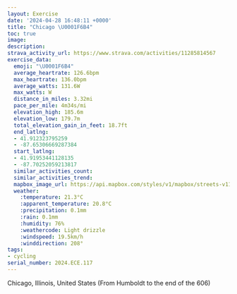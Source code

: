 ```yaml
---
layout: Exercise
date: '2024-04-28 16:48:11 +0000'
title: "Chicago \U0001F6B4"
toc: true
image:
description:
strava_activity_url: https://www.strava.com/activities/11285814567
exercise_data:
  emoji: "\U0001F6B4"
  average_heartrate: 126.6bpm
  max_heartrate: 136.0bpm
  average_watts: 131.6W
  max_watts: W
  distance_in_miles: 3.32mi
  pace_per_mile: 4m34s/mi
  elevation_high: 185.6m
  elevation_low: 179.7m
  total_elevation_gain_in_feet: 18.7ft
  end_latlng:
  - 41.912323795259
  - -87.65306669287384
  start_latlng:
  - 41.91953441128135
  - -87.70252059213817
  similar_activities_count:
  similar_activities_trend:
  mapbox_image_url: https://api.mapbox.com/styles/v1/mapbox/streets-v11/static/path-5+787af2-1.0(a%7Dy~FvjhvOlEE%7C%40%40xAGzGEFC%40CMW%3FQ%40iAHaAC%7DBFQBQCiC%3FmJBoC%40iEOe%7C%40OqUCaAGu%40EoC%5BwGKuGD%7BC%5CgDBq%40Ymh%40AqDC%7BAMeCIQOGI%40IDMTCNC%7C%40Hl%40%3FBEF_%40JQB%7BC%3Fe%40AQEMICGCYBcBIiBMo%40a%40oCm%40wDqAmJI%7B%40%3FuEKcRBeB%40KHUh%40q%40bCuDnL%7DM),pin-s-s+e5b22e(-87.70236,41.91713),pin-s-f+89ae00(-87.65535,41.91395999999998)/auto/800x800?access_token=pk.eyJ1Ijoiam9zaGJlY2ttYW4iLCJhIjoiY205eWR2aDd1MWZ6djJrbXc4a3M0bWZleiJ9.XiG9OWkNcZk2QzjJbxLB4A
  weather:
    :temperature: 21.3°C
    :apparent_temperature: 20.8°C
    :precipitation: 0.1mm
    :rain: 0.1mm
    :humidity: 76%
    :weathercode: Light drizzle
    :windspeed: 19.5km/h
    :winddirection: 208°
tags:
- cycling
serial_number: 2024.ECE.117
---
```

Chicago, Illinois, United States (From Humboldt to the end of the 606)
